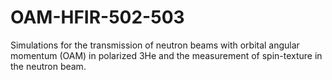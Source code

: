 # OAM-HFIR-502-503

Simulations for the transmission of neutron beams with orbital angular momentum (OAM) in polarized 3He and the measurement of spin-texture in the neutron beam. 

